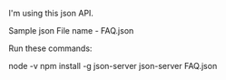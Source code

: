 I'm using this json API.

Sample json
File name - FAQ.json

Run these commands:

node -v
npm install -g json-server
json-server FAQ.json